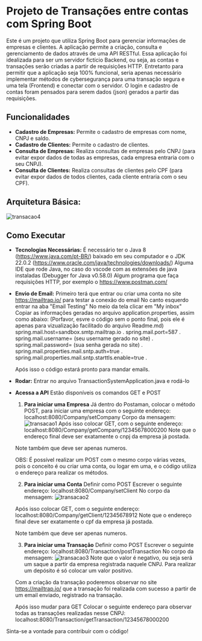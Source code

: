 # Projeto de Transações entre contas com Spring Boot 

Este é um projeto que utiliza Spring Boot  para gerenciar informações de empresas e clientes. A aplicação permite a criação, consulta e gerenciamento de dados através de uma API RESTful.
Essa aplicação foi idealizada para ser um servidor fictício Backend, ou seja, as contas e transações serão criadas a partir de requisições HTTP. Entretanto para permitir que a aplicação seja 100% funcional, seria apenas necessário implementar métodos de cybersegurança para uma transação segura e uma tela (Frontend) e conectar com o servidor. 
O login e cadastro de contas foram pensados para serem dados (json) gerados a partir das requisições. 

## Funcionalidades
- **Cadastro de Empresas:** Permite o cadastro de empresas com nome, CNPJ e saldo.
- **Cadastro de Clientes:** Permite o cadastro de clientes.
- **Consulta de Empresas:** Realiza consultas de empresas pelo CNPJ (para evitar expor dados de todas as empresas, cada empresa entraria com o seu CNPJ).
- **Consulta de Clientes:** Realiza consultas de clientes pelo CPF (para evitar expor dados de todos clientes, cada cliente entraria com o seu CPF).

## Arquitetura Básica:
![transacao4](https://github.com/user-attachments/assets/65e267a4-6b21-4c45-ac37-2721aa35a1ba)

## Como Executar
- **Tecnologias Necessárias:**
    É necessário ter o Java 8 (https://www.java.com/pt-BR/) baixado em seu computador e o JDK 22.0.2 (https://www.oracle.com/java/technologies/downloads/)
    Alguma IDE que rode Java, no caso do vscode com as extensões de java instaladas (Debugger for Java
v0.58.0)
    Algum programa que faça requisições HTTP, por exemplo o https://www.postman.com/

- **Envio de Email:** 
    Primeiro terá que entrar ou criar uma conta no site https://mailtrap.io/ para testar a conexão do email
    No canto esquerdo entrar na aba "Email Testing"
    No meio da tela clicar em "My inbox"
    Copiar as informações geradas no arquivo application.properties, assim como abaixo:
    (Porfavor, esvre o código sem o ponto final, pois ele é apenas para vizualização facilitado do arquivo Readme.md)
    spring.mail.host=sandbox.smtp.mailtrap.io .
    spring.mail.port=587 .
    spring.mail.username= (seu username gerado no site) .
    spring.mail.password= (sua senha gerada no site) .
    spring.mail.properties.mail.sntp.auth=true .
    spring.mail.properties.mail.sntp.starttls.enable=true .
  
    Após isso o código estará pronto para mandar emails.
- **Rodar:** 
    Entrar no arquivo TransactionSystemApplication.java e rodá-lo 

- **Acessa a API** 
    Estão disponíveis os comandos GET e POST

    1. **Para iniciar uma Empresa**
    Já dentro do Postaman, colocar o método POST, para iniciar uma empresa com o seguinte endereço:
        localhost:8080/Company/setCompany
    Corpo da mensagem:
        ![transacao1](https://github.com/user-attachments/assets/59f6d331-f417-45a9-b482-271c4ece3782)
    Após isso colocar GET, com o seguinte endereço:
        localhost:8080/Company/getCompany/12345678000200 
    Note que o endereço final deve ser exatamente o cnpj da empresa já postada.

    Note também que deve ser apenas numeros.
  
    OBS: É possível realizar um POST com o mesmo corpo várias vezes, pois o conceito é ou criar uma conta, ou logar em uma, e o código utiliza o endereço para realizar os métodos.
  
    2. **Para iniciar uma Conta**
    Definir como POST
    Escrever o seguinte endereço:
        localhost:8080/Company/setClient
    No corpo da mensagem: 
        ![transacao2](https://github.com/user-attachments/assets/5f3273c1-857a-4d7b-92a8-7a4c6379db94)
    
    Após isso colocar GET, com o seguinte endereço: 
        localhost:8080/Company/getClient/12345678912
    Note que o endereço final deve ser exatamente o cpf da empresa já postada.
  
    Note também que deve ser apenas numeros.

    3. **Para iniciar uma Transação**
    Definir como POST
    Escrever o seguinte endereço: 
    localhost:8080/Transaction/postTransaction
    No corpo da mensagem:
        ![transacao3](https://github.com/user-attachments/assets/cc41daa3-1df0-4773-925b-5d14118446e1)
    Note que o valor é negativo, ou seja será um saque a partir da empresa registrada naquele CNPJ. 
    Para realizar um depósito é só colocar um valor positivo. 

    Com a criação da transação poderemos observar no site https://mailtrap.io/ que a transação foi realizada com sucesso a partir de um email enviado, registrado na transação. 

    Após isso mudar para GET
    Colocar o seguinte endereço para observar todas as transações realizadas nesse CNPJ:
        localhost:8080/Transaction/getTransaction/12345678000200
    
Sinta-se a vontade para contribuir com o código!
